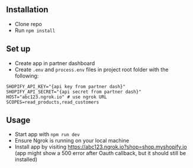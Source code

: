 

## Installation

- Clone repo
- Run `npm install`

## Set up

- Create app in partner dashboard
- Create `.env` and `process.env` files in project root folder with the following:
```
SHOPIFY_API_KEY="{api key from partner dash}"
SHOPIFY_API_SECRET="{api secret from partner dash}"
HOST="abc123.ngrok.io" # use ngrok URL
SCOPES=read_products,read_customers
```

## Usage

- Start app with `npm run dev`
- Ensure Ngrok is running on your local machine
- Install app by visiting https://abc123.ngrok.io?shop=shop.myshopify.io (app might show a 500 error after Oauth callback, but it should still be installed)
